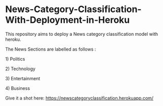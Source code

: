 # News-Category-Classification-With-Deployment-in-Heroku

This repository aims to deploy a News category classification model with heroku.

The News Sections are labelled as follows : 
<p> 1) Politics
<p> 2) Technology
<p> 3) Entertainment
<p> 4) Business 


Give it a shot here: https://newscategoryclassification.herokuapp.com/

